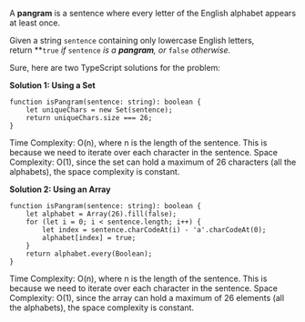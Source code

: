 A **pangram** is a sentence where every letter of the English alphabet appears at least once.

Given a string `sentence` containing only lowercase English letters, return **`true` *if* `sentence` *is a **pangram**, or* `false` *otherwise.*

Sure, here are two TypeScript solutions for the problem:

**Solution 1: Using a Set**

```tsx
function isPangram(sentence: string): boolean {
    let uniqueChars = new Set(sentence);
    return uniqueChars.size === 26;
}

```

Time Complexity: O(n), where n is the length of the sentence. This is because we need to iterate over each character in the sentence.
Space Complexity: O(1), since the set can hold a maximum of 26 characters (all the alphabets), the space complexity is constant.

**Solution 2: Using an Array**

```tsx
function isPangram(sentence: string): boolean {
    let alphabet = Array(26).fill(false);
    for (let i = 0; i < sentence.length; i++) {
        let index = sentence.charCodeAt(i) - 'a'.charCodeAt(0);
        alphabet[index] = true;
    }
    return alphabet.every(Boolean);
}

```

Time Complexity: O(n), where n is the length of the sentence. This is because we need to iterate over each character in the sentence.
Space Complexity: O(1), since the array can hold a maximum of 26 elements (all the alphabets), the space complexity is constant.